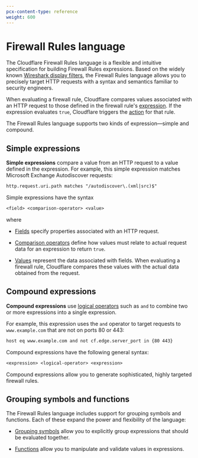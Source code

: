 ```yaml
---
pcx-content-type: reference
weight: 600
---
```


# Firewall Rules language

The Cloudflare Firewall Rules language is a flexible and intuitive specification for building Firewall Rules expressions. Based on the widely known [Wireshark display filters](https://www.wireshark.org/docs/wsug_html_chunked/ChWorkBuildDisplayFilterSection.html), the Firewall Rules language allows you to precisely target HTTP requests with a syntax and semantics familiar to security engineers.

When evaluating a firewall rule, Cloudflare compares values associated with an HTTP request to those defined in the firewall rule's [expression](https://developers.cloudflare.com/firewall/cf-firewall-rules/fields-and-expressions/). If the expression evaluates `true`, Cloudflare triggers the [action](https://developers.cloudflare.com/firewall/cf-firewall-rules/actions/) for that rule.

The Firewall Rules language supports two kinds of expression—simple and compound.

## Simple expressions

**Simple expressions** compare a value from an HTTP request to a value defined in the expression. For example, this simple expression matches Microsoft Exchange Autodiscover requests:

```txt
http.request.uri.path matches "/autodiscover\.(xml|src)$"
```

Simple expressions have the syntax

```txt
<field> <comparison-operator> <value>
```

where

- [Fields](https://developers.cloudflare.com/firewall/cf-firewall-language/fields/#fields) specify properties associated with an HTTP request.

- [Comparison operators](https://developers.cloudflare.com/firewall/cf-firewall-language/operators/#comparison-operators) define how values must relate to actual request data for an expression to return `true`.

- [Values](https://developers.cloudflare.com/firewall/cf-firewall-language/values/#values) represent the data associated with fields. When evaluating a firewall rule, Cloudflare compares these values with the actual data obtained from the request.

## Compound expressions

**Compound expressions** use [logical operators](https://developers.cloudflare.com/firewall/cf-firewall-language/operators/#logical-operators) such as `and` to combine two or more expressions into a single expression.

For example, this expression uses the `and` operator to target requests to `www.example.com` that are not on ports 80 or 443:

```txt
host eq www.example.com and not cf.edge.server_port in {80 443}
```

Compound expressions have the following general syntax:

```txt
<expression> <logical-operator> <expression>
```

Compound expressions allow you to generate sophisticated, highly targeted firewall rules.

## Grouping symbols and functions

The Firewall Rules language includes support for grouping symbols and functions. Each of these expand the power and flexibility of the language:

- [Grouping symbols](https://developers.cloudflare.com/firewall/cf-firewall-language/operators/#grouping-symbols) allow you to explicitly group expressions that should be evaluated together.

- [Functions](https://developers.cloudflare.com/firewall/cf-firewall-language/functions/#functions) allow you to manipulate and validate values in expressions.
